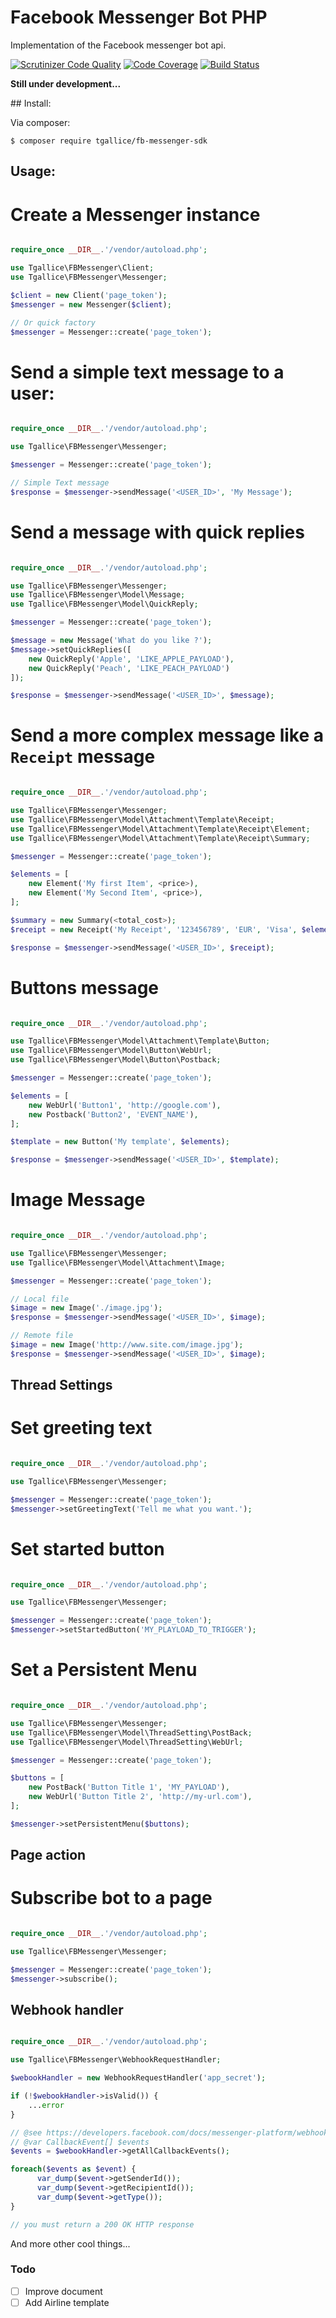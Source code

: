 Facebook Messenger Bot PHP
==========================

Implementation of the Facebook messenger bot api. 

[![Scrutinizer Code Quality](https://scrutinizer-ci.com/g/tgallice/fb-messenger-sdk/badges/quality-score.png?b=master)](https://scrutinizer-ci.com/g/tgallice/fb-messenger-sdk/?branch=master)
[![Code Coverage](https://scrutinizer-ci.com/g/tgallice/fb-messenger-sdk/badges/coverage.png?b=master)](https://scrutinizer-ci.com/g/tgallice/fb-messenger-sdk/?branch=master)
[![Build Status](https://travis-ci.org/tgallice/fb-messenger-sdk.svg?branch=master)](https://travis-ci.org/tgallice/fb-messenger-sdk)

**Still under development...**

## Install:

Via composer:

```
$ composer require tgallice/fb-messenger-sdk
```


## Usage:

# Create a Messenger instance

```php

require_once __DIR__.'/vendor/autoload.php';

use Tgallice\FBMessenger\Client;
use Tgallice\FBMessenger\Messenger;

$client = new Client('page_token');
$messenger = new Messenger($client);

// Or quick factory
$messenger = Messenger::create('page_token');

```

# Send a simple text message to a user:


```php

require_once __DIR__.'/vendor/autoload.php';

use Tgallice\FBMessenger\Messenger;

$messenger = Messenger::create('page_token');

// Simple Text message
$response = $messenger->sendMessage('<USER_ID>', 'My Message');

```

# Send a message with quick replies

```php

require_once __DIR__.'/vendor/autoload.php';

use Tgallice\FBMessenger\Messenger;
use Tgallice\FBMessenger\Model\Message;
use Tgallice\FBMessenger\Model\QuickReply;

$messenger = Messenger::create('page_token');

$message = new Message('What do you like ?');
$message->setQuickReplies([
    new QuickReply('Apple', 'LIKE_APPLE_PAYLOAD'),
    new QuickReply('Peach', 'LIKE_PEACH_PAYLOAD')
]);

$response = $messenger->sendMessage('<USER_ID>', $message);

```

# Send a more complex message like a `Receipt` message

```php

require_once __DIR__.'/vendor/autoload.php';

use Tgallice\FBMessenger\Messenger;
use Tgallice\FBMessenger\Model\Attachment\Template\Receipt;
use Tgallice\FBMessenger\Model\Attachment\Template\Receipt\Element;
use Tgallice\FBMessenger\Model\Attachment\Template\Receipt\Summary;

$messenger = Messenger::create('page_token');

$elements = [
    new Element('My first Item', <price>),
    new Element('My Second Item', <price>),
];

$summary = new Summary(<total_cost>);
$receipt = new Receipt('My Receipt', '123456789', 'EUR', 'Visa', $elements, $summary);

$response = $messenger->sendMessage('<USER_ID>', $receipt);

```

# Buttons message

```php

require_once __DIR__.'/vendor/autoload.php';

use Tgallice\FBMessenger\Model\Attachment\Template\Button;
use Tgallice\FBMessenger\Model\Button\WebUrl;
use Tgallice\FBMessenger\Model\Button\Postback;

$messenger = Messenger::create('page_token');

$elements = [
    new WebUrl('Button1', 'http://google.com'),
    new Postback('Button2', 'EVENT_NAME'),
];

$template = new Button('My template', $elements);

$response = $messenger->sendMessage('<USER_ID>', $template);

```

# Image Message


```php

require_once __DIR__.'/vendor/autoload.php';

use Tgallice\FBMessenger\Messenger;
use Tgallice\FBMessenger\Model\Attachment\Image;

$messenger = Messenger::create('page_token');

// Local file
$image = new Image('./image.jpg');
$response = $messenger->sendMessage('<USER_ID>', $image);

// Remote file
$image = new Image('http://www.site.com/image.jpg');
$response = $messenger->sendMessage('<USER_ID>', $image);

```


## Thread Settings

# Set greeting text

```php

require_once __DIR__.'/vendor/autoload.php';

use Tgallice\FBMessenger\Messenger;

$messenger = Messenger::create('page_token');
$messenger->setGreetingText('Tell me what you want.');

```

# Set started button

```php

require_once __DIR__.'/vendor/autoload.php';

use Tgallice\FBMessenger\Messenger;

$messenger = Messenger::create('page_token');
$messenger->setStartedButton('MY_PLAYLOAD_TO_TRIGGER');

```

# Set a Persistent Menu

```php

require_once __DIR__.'/vendor/autoload.php';

use Tgallice\FBMessenger\Messenger;
use Tgallice\FBMessenger\Model\ThreadSetting\PostBack;
use Tgallice\FBMessenger\Model\ThreadSetting\WebUrl;

$messenger = Messenger::create('page_token');

$buttons = [
    new PostBack('Button Title 1', 'MY_PAYLOAD'),      
    new WebUrl('Button Title 2', 'http://my-url.com'),      
];

$messenger->setPersistentMenu($buttons);

```

## Page action

# Subscribe bot to a page

```php

require_once __DIR__.'/vendor/autoload.php';

use Tgallice\FBMessenger\Messenger;

$messenger = Messenger::create('page_token');
$messenger->subscribe();

```

## Webhook handler

```php

require_once __DIR__.'/vendor/autoload.php';

use Tgallice\FBMessenger\WebhookRequestHandler;

$webookHandler = new WebhookRequestHandler('app_secret');

if (!$webookHandler->isValid()) {
    ...error
}

// @see https://developers.facebook.com/docs/messenger-platform/webhook-reference
// @var CallbackEvent[] $events
$events = $webookHandler->getAllCallbackEvents();

foreach($events as $event) {
      var_dump($event->getSenderId());
      var_dump($event->getRecipientId());
      var_dump($event->getType());
}

// you must return a 200 OK HTTP response 
```

And more other cool things...

### Todo
- [ ] Improve document
- [ ] Add Airline template 

